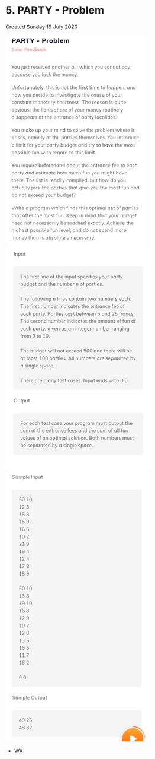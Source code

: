 # 5. PARTY - Problem
Created Sunday 19 July 2020

![](5._PARTY_-_Problem_-_80/pasted_image.png)![](5._PARTY_-_Problem_-_80/pasted_image001.png)![](5._PARTY_-_Problem_-_80/pasted_image002.png)

* WA


